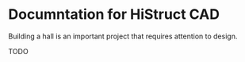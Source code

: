 
# Documntation for HiStruct CAD

Building a hall is an important project that requires attention to design.

TODO
